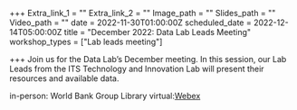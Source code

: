 +++
Extra_link_1 = ""
Extra_link_2 = ""
Image_path = ""
Slides_path = ""
Video_path = ""
date = 2022-11-30T01:00:00Z
scheduled_date = 2022-12-14T05:00:00Z
title = "December 2022: Data Lab Leads Meeting"
workshop_types = ["Lab leads meeting"]

+++
Join us for the Data Lab’s December meeting. In this session, our Lab Leads from the ITS Technology and Innovation Lab will present their resources and available data.

in-person: World Bank Group Library
virtual:[Webex](https://worldbankgroup.webex.com/worldbankgroup/j.php?MTID=m1e5c9342514342a5edd11c5e558f813c)
